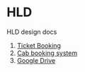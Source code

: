 # HLD
HLD design docs
1. [Ticket Booking](TicketBooking.md)
2. [Cab booking system](CabBooking.md)
3. [Google Drive](GoogleDrive.md)